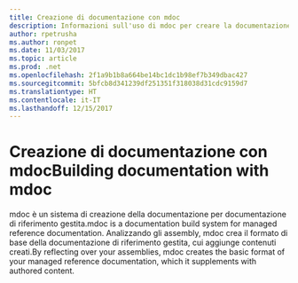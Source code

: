 ```yaml
---
title: Creazione di documentazione con mdoc
description: Informazioni sull'uso di mdoc per creare la documentazione per la libreria di classi.
author: rpetrusha
ms.author: ronpet
ms.date: 11/03/2017
ms.topic: article
ms.prod: .net
ms.openlocfilehash: 2f1a9b1b8a664be14bc1dc1b98ef7b349dbac427
ms.sourcegitcommit: 5bfcb8d341239df251351f318038d31cdc9159d7
ms.translationtype: HT
ms.contentlocale: it-IT
ms.lasthandoff: 12/15/2017
---
```

# <a name="building-documentation-with-mdoc"></a><span data-ttu-id="a10eb-103">Creazione di documentazione con mdoc</span><span class="sxs-lookup"><span data-stu-id="a10eb-103">Building documentation with mdoc</span></span>

<span data-ttu-id="a10eb-104">mdoc è un sistema di creazione della documentazione per documentazione di riferimento gestita.</span><span class="sxs-lookup"><span data-stu-id="a10eb-104">mdoc is a documentation build system for managed reference documentation.</span></span> <span data-ttu-id="a10eb-105">Analizzando gli assembly, mdoc crea il formato di base della documentazione di riferimento gestita, cui aggiunge contenuti creati.</span><span class="sxs-lookup"><span data-stu-id="a10eb-105">By reflecting over your assemblies, mdoc creates the basic format of your managed reference documentation, which it supplements with authored content.</span></span>
